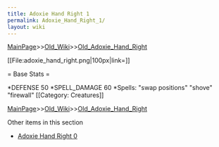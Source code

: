 ```yaml
---
title: Adoxie Hand Right 1
permalink: Adoxie_Hand_Right_1/
layout: wiki
---
```


[MainPage](/keeperrl_wiki/ "wikilink")>>[Old_Wiki](/keeperrl_wiki/Old_Wiki "wikilink")>>[Old_Adoxie_Hand_Right](/keeperrl_wiki/Old_Adoxie_Hand_Right "wikilink")

[[File:adoxie_hand_right.png|100px|link=]]

= Base Stats =

*DEFENSE 50 
*SPELL_DAMAGE 60
*Spells:  &quot;swap positions&quot; &quot;shove&quot; &quot;firewall&quot; 
[[Category: Creatures]]

[MainPage](/keeperrl_wiki/ "wikilink")>>[Old_Wiki](/keeperrl_wiki/Old_Wiki "wikilink")>>[Old_Adoxie_Hand_Right](/keeperrl_wiki/Old_Adoxie_Hand_Right "wikilink")

Other items in this section
-    [Adoxie Hand Right 0](/keeperrl_wiki/Adoxie_Hand_Right_0 "wikilink")
